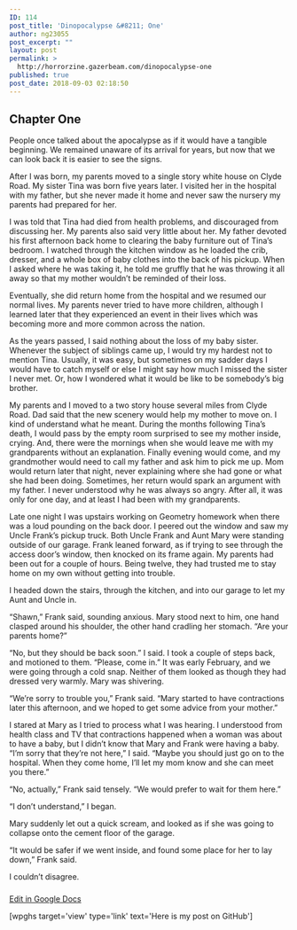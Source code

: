```yaml
---
ID: 114
post_title: 'Dinopocalypse &#8211; One'
author: ng23055
post_excerpt: ""
layout: post
permalink: >
  http://horrorzine.gazerbeam.com/dinopocalypse-one
published: true
post_date: 2018-09-03 02:18:50
---
```

<h2>Chapter One</h2>
People once talked about the apocalypse as if it would have a tangible beginning. We remained unaware of its arrival for years, but now that we can look back it is easier to see the signs.

After I was born, my parents moved to a single story white house on Clyde Road. My sister Tina was born five years later. I visited her in the hospital with my father, but she never made it home and never saw the nursery my parents had prepared for her.

I was told that Tina had died from health problems, and discouraged from discussing her. My parents also said very little about her. My father devoted his first afternoon back home to clearing the baby furniture out of Tina’s bedroom. I watched through the kitchen window as he loaded the crib, dresser, and a whole box of baby clothes into the back of his pickup. When I asked where he was taking it, he told me gruffly that he was throwing it all away so that my mother wouldn’t be reminded of their loss.

Eventually, she did return home from the hospital and we resumed our normal lives. My parents never tried to have more children, although I learned later that they experienced an event in their lives which was becoming more and more common across the nation.

As the years passed, I said nothing about the loss of my baby sister. Whenever the subject of siblings came up, I would try my hardest not to mention Tina. Usually, it was easy, but sometimes on my sadder days I would have to catch myself or else I might say how much I missed the sister I never met. Or, how I wondered what it would be like to be somebody’s big brother.

My parents and I moved to a two story house several miles from Clyde Road. Dad said that the new scenery would help my mother to move on. I kind of understand what he meant. During the months following Tina’s death, I would pass by the empty room surprised to see my mother inside, crying. And, there were the mornings when she would leave me with my grandparents without an explanation. Finally evening would come, and my grandmother would need to call my father and ask him to pick me up. Mom would return later that night, never explaining where she had gone or what she had been doing. Sometimes, her return would spark an argument with my father. I never understood why he was always so angry. After all, it was only for one day, and at least I had been with my grandparents.

Late one night I was upstairs working on Geometry homework when there was a loud pounding on the back door. I peered out the window and saw my Uncle Frank’s pickup truck. Both Uncle Frank and Aunt Mary were standing outside of our garage. Frank leaned forward, as if trying to see through the access door’s window, then knocked on its frame again. My parents had been out for a couple of hours. Being twelve, they had trusted me to stay home on my own without getting into trouble.

I headed down the stairs, through the kitchen, and into our garage to let my Aunt and Uncle in.

“Shawn,” Frank said, sounding anxious. Mary stood next to him, one hand clasped around his shoulder, the other hand cradling her stomach. “Are your parents home?”

“No, but they should be back soon.” I said. I took a couple of steps back, and motioned to them. “Please, come in.” It was early February, and we were going through a cold snap. Neither of them looked as though they had dressed very warmly. Mary was shivering.

“We’re sorry to trouble you,” Frank said. “Mary started to have contractions later this afternoon, and we hoped to get some advice from your mother.”

I stared at Mary as I tried to process what I was hearing. I understood from health class and TV that contractions happened when a woman was about to have a baby, but I didn’t know that Mary and Frank were having a baby. “I’m sorry that they’re not here,” I said. “Maybe you should just go on to the hospital. When they come home, I’ll let my mom know and she can meet you there.”

“No, actually,” Frank said tensely. “We would prefer to wait for them here.”

“I don’t understand,” I began.

Mary suddenly let out a quick scream, and looked as if she was going to collapse onto the cement floor of the garage.

“It would be safer if we went inside, and found some place for her to lay down,” Frank said.

I couldn’t disagree.

###

<a href="https://docs.google.com/document/d/13cLbTs18aG-fRvJEWJaWjFJnb73wOslnvOshbuvkH74/edit?usp=sharing">Edit in Google Docs</a>

[wpghs target='view' type='link' text='Here is my post on GitHub']